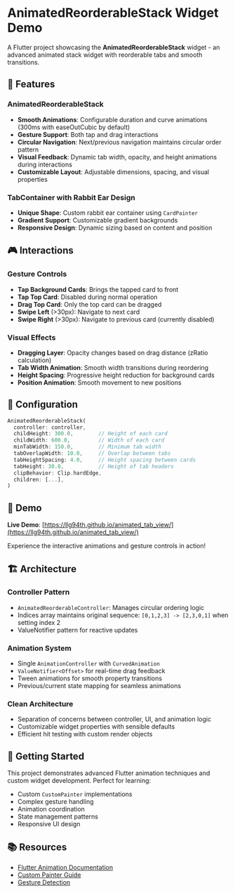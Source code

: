 # AnimatedReorderableStack Widget Demo

A Flutter project showcasing the **AnimatedReorderableStack** widget - an advanced animated stack widget with reorderable tabs and smooth transitions.

## 🌟 Features

### AnimatedReorderableStack
- **Smooth Animations**: Configurable duration and curve animations (300ms with easeOutCubic by default)
- **Gesture Support**: Both tap and drag interactions
- **Circular Navigation**: Next/previous navigation maintains circular order pattern
- **Visual Feedback**: Dynamic tab width, opacity, and height animations during interactions
- **Customizable Layout**: Adjustable dimensions, spacing, and visual properties

### TabContainer with Rabbit Ear Design
- **Unique Shape**: Custom rabbit ear container using `CardPainter`
- **Gradient Support**: Customizable gradient backgrounds
- **Responsive Design**: Dynamic sizing based on content and position

## 🎮 Interactions

### Gesture Controls
- **Tap Background Cards**: Brings the tapped card to front
- **Tap Top Card**: Disabled during normal operation
- **Drag Top Card**: Only the top card can be dragged
- **Swipe Left** (>30px): Navigate to next card
- **Swipe Right** (>30px): Navigate to previous card (currently disabled)

### Visual Effects
- **Dragging Layer**: Opacity changes based on drag distance (zRatio calculation)
- **Tab Width Animation**: Smooth width transitions during reordering
- **Height Spacing**: Progressive height reduction for background cards
- **Position Animation**: Smooth movement to new positions

## 🔧 Configuration

```dart
AnimatedReorderableStack(
  controller: controller,
  childHeight: 300.0,        // Height of each card
  childWidth: 600.0,         // Width of each card
  minTabWidth: 150.0,        // Minimum tab width
  tabOverlapWidth: 10.0,     // Overlap between tabs
  tabHeightSpacing: 4.0,     // Height spacing between cards
  tabHeight: 30.0,           // Height of tab headers
  clipBehavior: Clip.hardEdge,
  children: [...],
)
```

## 🎯 Demo

**Live Demo**: [https://llg94th.github.io/animated_tab_view/](https://llg94th.github.io/animated_tab_view/)

Experience the interactive animations and gesture controls in action!

## 🏗️ Architecture

### Controller Pattern
- `AnimatedReorderableController`: Manages circular ordering logic
- Indices array maintains original sequence: `[0,1,2,3] -> [2,3,0,1]` when setting index 2
- ValueNotifier pattern for reactive updates

### Animation System
- Single `AnimationController` with `CurvedAnimation`
- `ValueNotifier<Offset>` for real-time drag feedback
- Tween animations for smooth property transitions
- Previous/current state mapping for seamless animations

### Clean Architecture
- Separation of concerns between controller, UI, and animation logic
- Customizable widget properties with sensible defaults
- Efficient hit testing with custom render objects

## 🚀 Getting Started

This project demonstrates advanced Flutter animation techniques and custom widget development. Perfect for learning:

- Custom `CustomPainter` implementations
- Complex gesture handling
- Animation coordination
- State management patterns
- Responsive UI design

## 📚 Resources

- [Flutter Animation Documentation](https://docs.flutter.dev/development/ui/animations)
- [Custom Painter Guide](https://docs.flutter.dev/development/ui/advanced/custom-paint)
- [Gesture Detection](https://docs.flutter.dev/development/ui/advanced/gestures)
